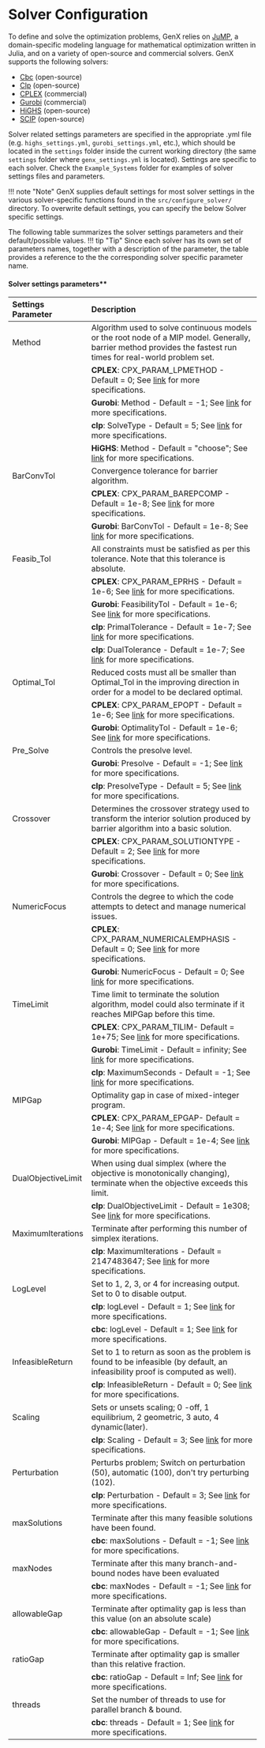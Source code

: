 # Solver Configuration

To define and solve the optimization problems, GenX relies on [JuMP](https://jump.dev/JuMP.jl/stable/), a domain-specific modeling language for mathematical optimization written in Julia, and on a variety of open-source and commercial solvers. GenX supports the following solvers:

- [Cbc](https://github.com/coin-or/Cbc) (open-source)
- [Clp](https://github.com/coin-or/Clp) (open-source)
- [CPLEX](https://www.ibm.com/analytics/cplex-optimizer) (commercial)
- [Gurobi](https://www.gurobi.com/) (commercial)
- [HiGHS](https://highs.dev/) (open-source)
- [SCIP](https://scip.zib.de/) (open-source)

Solver related settings parameters are specified in the appropriate .yml file (e.g. `highs_settings.yml`, `gurobi_settings.yml`, etc.), which should be located in the `settings` folder inside the current working directory (the same `settings` folder where `genx_settings.yml` is located). Settings are specific to each solver. Check the `Example_Systems` folder for examples of solver settings files and parameters. 

!!! note "Note"
    GenX supplies default settings for most solver settings in the various solver-specific functions found in the `src/configure_solver/` directory.
    To overwrite default settings, you can specify the below Solver specific settings.

The following table summarizes the solver settings parameters and their default/possible values. 
!!! tip "Tip"
    Since each solver has its own set of parameters names, together with a description of the parameter, the table provides a reference to the the corresponding solver specific parameter name. 

#### Solver settings parameters**

|**Settings Parameter** | **Description**|
|:----------------------|:---------------|
|Method | Algorithm used to solve continuous models or the root node of a MIP model. Generally, barrier method provides the fastest run times for real-world problem set.|
|| **CPLEX**: CPX\_PARAM\_LPMETHOD - Default = 0; See [link](https://www.ibm.com/docs/en/icos/22.1.1?topic=parameters-algorithm-continuous-linear-problems) for more specifications.|
|| **Gurobi**: Method - Default = -1; See [link](https://www.gurobi.com/documentation/8.1/refman/method.html) for more specifications.|
|| **clp**: SolveType - Default = 5; See [link](https://www.coin-or.org/Doxygen/Clp/classClpSolve.html) for more specifications.|
|| **HiGHS**: Method - Default = "choose"; See [link](https://ergo-code.github.io/HiGHS/dev/options/definitions/) for more specifications.|
|BarConvTol | Convergence tolerance for barrier algorithm.|
|| **CPLEX**: CPX\_PARAM\_BAREPCOMP - Default = 1e-8; See [link](https://www.ibm.com/docs/en/icos/22.1.1?topic=parameters-convergence-tolerance-lp-qp-problems) for more specifications.|
|| **Gurobi**: BarConvTol - Default = 1e-8; See [link](https://www.gurobi.com/documentation/8.1/refman/barconvtol.html) for more specifications.|
|Feasib\_Tol | All constraints must be satisfied as per this tolerance. Note that this tolerance is absolute.|
|| **CPLEX**: CPX\_PARAM\_EPRHS - Default = 1e-6; See [link](https://www.ibm.com/docs/en/icos/22.1.1?topic=parameters-feasibility-tolerance) for more specifications.|
|| **Gurobi**: FeasibilityTol - Default = 1e-6; See [link](https://www.gurobi.com/documentation/9.1/refman/feasibilitytol.html) for more specifications.|
|| **clp**: PrimalTolerance - Default = 1e-7; See [link](https://www.coin-or.org/Clp/userguide/clpuserguide.html) for more specifications.|
|| **clp**: DualTolerance - Default = 1e-7; See [link](https://www.coin-or.org/Clp/userguide/clpuserguide.html) for more specifications.|
|Optimal\_Tol | Reduced costs must all be smaller than Optimal\_Tol in the improving direction in order for a model to be declared optimal.|
|| **CPLEX**: CPX\_PARAM\_EPOPT - Default = 1e-6; See [link](https://www.ibm.com/docs/en/icos/22.1.1?topic=parameters-optimality-tolerance) for more specifications.|
|| **Gurobi**: OptimalityTol - Default = 1e-6; See [link](https://www.gurobi.com/documentation/8.1/refman/optimalitytol.html) for more specifications.|
|Pre\_Solve | Controls the presolve level.|
|| **Gurobi**: Presolve - Default = -1; See [link](https://www.gurobi.com/documentation/8.1/refman/presolve.html) for more specifications.|
|| **clp**: PresolveType - Default = 5; See [link](https://www.coin-or.org/Doxygen/Clp/classClpSolve.html) for more specifications.|
|Crossover | Determines the crossover strategy used to transform the interior solution produced by barrier algorithm into a basic solution.|
|| **CPLEX**: CPX\_PARAM\_SOLUTIONTYPE - Default = 2; See [link](https://www.ibm.com/docs/en/icos/22.1.1?topic=parameters-optimality-tolerance) for more specifications.|
|| **Gurobi**: Crossover - Default = 0; See [link](https://www.gurobi.com/documentation/9.1/refman/crossover.html#:~:text=Use%20value%200%20to%20disable,interior%20solution%20computed%20by%20barrier.) for more specifications.|
|NumericFocus | Controls the degree to which the code attempts to detect and manage numerical issues.|
|| **CPLEX**: CPX\_PARAM\_NUMERICALEMPHASIS - Default = 0; See [link](https://www.ibm.com/docs/en/icos/22.1.1?topic=parameters-numerical-precision-emphasis) for more specifications.|
|| **Gurobi**: NumericFocus - Default = 0; See [link](https://www.gurobi.com/documentation/9.1/refman/numericfocus.html) for more specifications.|
|TimeLimit | Time limit to terminate the solution algorithm, model could also terminate if it reaches MIPGap before this time.|
|| **CPLEX**: CPX\_PARAM\_TILIM- Default = 1e+75; See [link](https://www.ibm.com/docs/en/icos/22.1.1?topic=parameters-optimizer-time-limit-in-seconds) for more specifications.|
|| **Gurobi**: TimeLimit - Default = infinity; See [link](https://www.gurobi.com/documentation/9.1/refman/timelimit.html) for more specifications.|
|| **clp**: MaximumSeconds - Default = -1; See [link](https://www.coin-or.org/Doxygen/Clp/classClpModel.html) for more specifications.|
|MIPGap | Optimality gap in case of mixed-integer program.|
|| **CPLEX**: CPX\_PARAM\_EPGAP- Default = 1e-4; See [link](https://www.ibm.com/docs/en/icos/22.1.1?topic=parameters-relative-mip-gap-tolerance) for more specifications.|
|| **Gurobi**: MIPGap - Default = 1e-4; See [link](https://www.gurobi.com/documentation/9.1/refman/mipgap2.html) for more specifications.|
|DualObjectiveLimit | When using dual simplex (where the objective is monotonically changing), terminate when the objective exceeds this limit.|
|| **clp**: DualObjectiveLimit - Default = 1e308; See [link](https://www.coin-or.org/Doxygen/Clp/classClpModel.html) for more specifications.|
|MaximumIterations | Terminate after performing this number of simplex iterations.|
|| **clp**: MaximumIterations - Default = 2147483647; See [link](https://www.coin-or.org/Doxygen/Clp/classClpModel.html) for more specifications.|
|LogLevel | Set to 1, 2, 3, or 4 for increasing output. Set to 0 to disable output.|
|| **clp**: logLevel - Default = 1; See [link](https://www.coin-or.org/Doxygen/Clp/classClpModel.html) for more specifications.|
|| **cbc**: logLevel - Default = 1; See [link](https://www.coin-or.org/Doxygen/Cbc/classCbcModel.html#a244a08213674ce52ddcf33ab4ff53380a185d42e67d2c4cb7b79914c0ed322b5f) for more specifications.|
|InfeasibleReturn | Set to 1 to return as soon as the problem is found to be infeasible (by default, an infeasibility proof is computed as well).|
|| **clp**: InfeasibleReturn - Default = 0; See [link](https://www.coin-or.org/Doxygen/Clp/classClpModel.html) for more specifications.|
|Scaling | Sets or unsets scaling; 0 -off, 1 equilibrium, 2 geometric, 3 auto, 4 dynamic(later).|
|| **clp**: Scaling - Default = 3; See [link](https://www.coin-or.org/Doxygen/Clp/classClpModel.html) for more specifications.|
|Perturbation | Perturbs problem; Switch on perturbation (50), automatic (100), don't try perturbing (102).|
|| **clp**: Perturbation - Default = 3; See [link](https://www.coin-or.org/Doxygen/Clp/classClpModel.html) for more specifications.|
|maxSolutions | Terminate after this many feasible solutions have been found.|
|| **cbc**: maxSolutions - Default = -1; See [link](https://www.coin-or.org/Doxygen/Cbc/classCbcModel.html#a244a08213674ce52ddcf33ab4ff53380a185d42e67d2c4cb7b79914c0ed322b5f) for more specifications.|
|maxNodes | Terminate after this many branch-and-bound nodes have been evaluated|
|| **cbc**: maxNodes - Default = -1; See [link](https://www.coin-or.org/Doxygen/Cbc/classCbcModel.html#a244a08213674ce52ddcf33ab4ff53380a185d42e67d2c4cb7b79914c0ed322b5f) for more specifications.|
| allowableGap | Terminate after optimality gap is less than this value (on an absolute scale)|
|| **cbc**: allowableGap - Default = -1; See [link](https://www.coin-or.org/Doxygen/Cbc/classCbcModel.html#a244a08213674ce52ddcf33ab4ff53380a185d42e67d2c4cb7b79914c0ed322b5f) for more specifications.|
|ratioGap | Terminate after optimality gap is smaller than this relative fraction.|
|| **cbc**: ratioGap - Default = Inf; See [link](https://www.coin-or.org/Doxygen/Cbc/classCbcModel.html#a244a08213674ce52ddcf33ab4ff53380a185d42e67d2c4cb7b79914c0ed322b5f) for more specifications.|
|threads | Set the number of threads to use for parallel branch & bound.|
|| **cbc**: threads - Default = 1; See [link](https://www.coin-or.org/Doxygen/Cbc/classCbcModel.html#a244a08213674ce52ddcf33ab4ff53380a185d42e67d2c4cb7b79914c0ed322b5f) for more specifications.|
